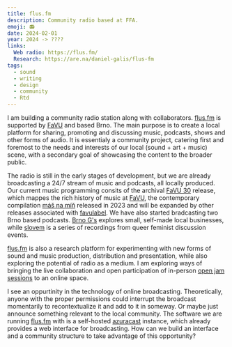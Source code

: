 ```yaml
---
title: flus.fm
description: Community radio based at FFA.
emoji: 📻
date: 2024-02-01
year: 2024 -> ????
links:
  Web radio: https://flus.fm/
  Research: https://are.na/daniel-galis/flus-fm
tags:
  - sound
  - writing
  - design
  - community
  - Rtd
---
```


I am building a community radio station along with collaborators. [flus.fm](https://flus.fm) is supported by [FaVU](https://www.favu.vut.cz/en/) and based Brno. The main purpose is to create a local platform for sharing, promoting and discussing music, podcasts, shows and other forms of audio. It is essentialy a community project, catering first and foremost to the needs and interests of our local (sound + art + music) scene, with a secondary goal of showcasing the content to the broader public.

The radio is still in the early stages of development, but we are already broadcasting a 24/7 stream of music and podcasts, all locally produced. Our current music programming consits of the archival [FaVU 30](https://favulabel.bandcamp.com/album/favu-30) release, which mappes the rich history of music at [FaVU](https://www.favu.vut.cz/en/), the contemporary compilation [máš na míň](https://favulabel.bandcamp.com/album/m-na-m) released in 2023 and will be expanded by other releases associated with [favulabel](https://favulabel.bandcamp.com). We have also started bradcasting two Brno based podcasts. [Brno G's](https://www.instagram.com/brno_gs/) explores small, self-made local businesses, while [slovem](https://www.instagram.com/jsme.slovem/) is a series of recordings from queer feminist discussion events.

[flus.fm](https://flus.fm) is also a research platform for experimenting with new forms of sound and music production, distribution and presentation, while also exploring the potential of radio as a medium. I am exploring ways of bringing the live collaboration and open participation of in-person [open jam sessions](https://purefucking.fun/pages/ojs.html) to an online space.

I see an oppurtinity in the technology of online broadcasting. Theoretically, anyone with the proper permissions could interrupt the broadcast momentarily to recontextualize it and add to it in someway. Or maybe just announce something relevant to the local community. The software we are running [flus.fm](https://flus.fm) with is a self-hosted [azuracast](https://azuracast.com) instance, which already provides a web interface for broadcasting. How can we build an interface and a community structure to take advantage of this opportunity?
